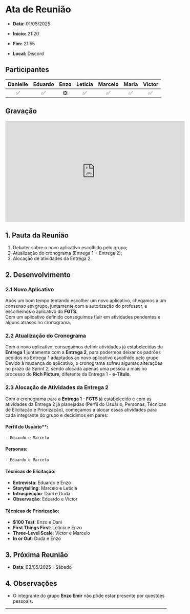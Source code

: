 # Ata de Reunião 

- **Data:** 01/05/2025

- **Início:** 21:20

- **Fim:** 21:55

- **Local:** Discord

## Participantes

| Danielle | Eduardo | Enzo | Leticia | Marcelo | Maria | Victor |
| :-: | :-: | :-: | :-: | :-: | :-: | :-: |
| ✅ | ✅ | ❎ | ✅ | ✅ | ✅ | ✅ |

## Gravação

<p style="text-align: center">
<iframe width="560" height="315" src="https://www.youtube.com/embed/Oipgy0GLTs4?si=SD1xceXxn8ThUSJG" title="YouTube video player" frameborder="0" allow="accelerometer; autoplay; clipboard-write; encrypted-media; gyroscope; picture-in-picture; web-share" referrerpolicy="strict-origin-when-cross-origin" allowfullscreen></iframe>
</p>

## 1. Pauta da Reunião

1. Debater sobre o novo aplicativo escolhido pelo grupo;  
2. Atualização do cronograma (Entrega 1 + Entrega 2);  
3. Alocação de atividades da Entrega 2. 


## 2. Desenvolvimento

### 2.1 Novo Aplicativo

Após um bom tempo tentando escolher um novo aplicativo, chegamos a um consenso em grupo, juntamente com a autorização do professor, e escolhemos o aplicativo do **FGTS**.  
Com um aplicativo definido conseguimos fluir em atividades pendentes e alguns atrasos no cronograma.

### 2.2 Atualização do Cronograma

Com o novo aplicativo, conseguimos definir atividades já estabelecidas da **Entrega 1** juntamente com a **Entrega 2**, para podermos deixar os padrões pedidos na Entrega 1 adaptados ao novo aplicativo escolhido pelo grupo.  
Devido à mudança do aplicativo, o cronograma sofreu algumas alterações no prazo da Sprint 2, sendo alocada apenas uma pessoa a mais no processo do **Rich Picture**, diferente da Entrega 1 - **e-Título**.

### 2.3 Alocação de Atividades da Entrega 2

Com o cronograma para a **Entrega 1 - FGTS** já estabelecido e com as atividades da Entrega 2 já planejadas (Perfil do Usuário, Personas, Técnicas de Elicitação e Priorização), começamos a alocar essas atividades para cada integrante do grupo e decidimos em pares:


#### Perfil do Usuário**: 

    - Eduardo e Marcelo  

#### Personas:

    - Eduardo e Marcelo

#### Técnicas de Elicitação:

-   **Entrevista**: Eduardo e Enzo  
-   **Storytelling**: Marcelo e Letícia  
-   **Introspecção**: Dani e Duda  
-   **Observação**: Eduardo e Victor

#### Técnicas de Priorização:

-   **$100 Test**: Enzo e Dani  
-   **First Things First**: Letícia e Enzo  
-   **Three-Level Scale**: Victor e Marcelo  
-   **In or Out**: Duda e Enzo

## 3. Próxima Reunião

- **Data**: 03/05/2025 - Sábado

## 4. Observações

- O integrante do grupo **Enzo Emir** não pôde estar presente por questões pessoais.


---

